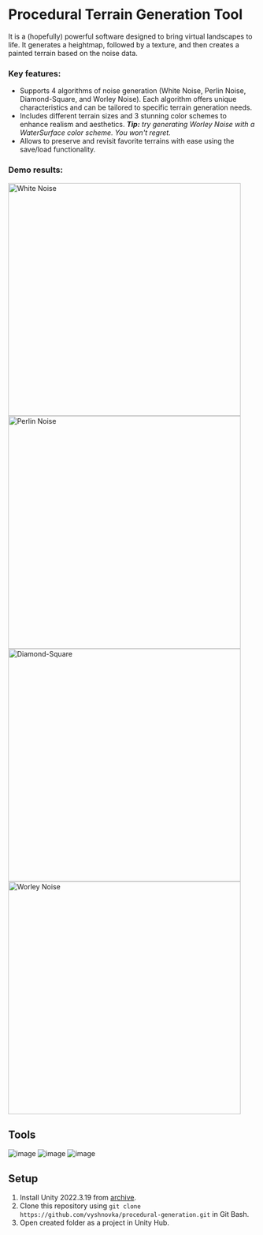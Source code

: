 # Procedural Terrain Generation Tool

It is a (hopefully) powerful software designed to bring virtual landscapes to life. It generates a heightmap, followed by a texture, and then creates a painted terrain based on the noise data.

### Key features:

- Supports 4 algorithms of noise generation (White Noise, ​Perlin Noise, Diamond-Square, and Worley Noise). Each algorithm offers unique characteristics and can be tailored to specific terrain generation needs.​
- Includes different terrain sizes and 3 stunning color schemes to enhance realism and aesthetics​.
_**Tip:** try generating Worley Noise with a WaterSurface color scheme. You won't regret._
- Allows to preserve and revisit favorite terrains with ease using the save/load functionality.

### Demo results:
<img width="472" alt="White Noise" src="https://github.com/vyshnovka/procedural-generation/assets/70700078/354b5684-d562-4eb6-84df-e2ee56dcd1e1">
<img width="472" alt="Perlin Noise" src="https://github.com/vyshnovka/procedural-generation/assets/70700078/de28395c-4b62-464d-ae45-8400c34b9ae2">
<img width="472" alt="Diamond-Square" src="https://github.com/vyshnovka/procedural-generation/assets/70700078/d6f55c86-68dc-4c2a-be4b-65d87fd0d0f7">
<img width="472" alt="Worley Noise" src="https://github.com/vyshnovka/procedural-generation/assets/70700078/126785cb-a242-43b2-87c9-fd12ae5c4341">

 ## Tools

![image](https://img.shields.io/badge/Unity-100000?style=for-the-badge&logo=unity&logoColor=white) 
![image](https://img.shields.io/badge/C%23-239120?style=for-the-badge&logo=c%23&logoColor=white) 
![image](https://img.shields.io/badge/.NET-512BD4?style=for-the-badge&logo=dotnet&logoColor=white)

## Setup

1. Install Unity 2022.3.19 from [archive](https://unity3d.com/get-unity/download/archive).    
2. Clone this repository using `git clone https://github.com/vyshnovka/procedural-generation.git` in Git Bash.    
3. Open created folder as a project in Unity Hub.

